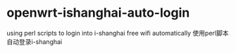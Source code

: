 # openwrt-ishanghai-auto-login
using perl scripts to login into i-shanghai free wifi automatically
使用perl脚本自动登录i-shanghai
